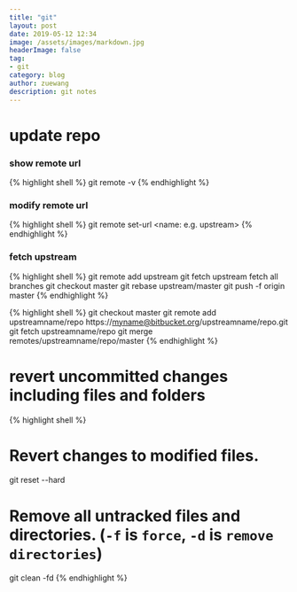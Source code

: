 ```yaml
---
title: "git"
layout: post
date: 2019-05-12 12:34
image: /assets/images/markdown.jpg
headerImage: false
tag:
- git
category: blog
author: zuewang
description: git notes
---
```


# update repo

### show remote url
{% highlight shell %}
git remote -v
{% endhighlight %}

### modify remote url
{% highlight shell %}
git remote set-url <name: e.g. upstream> <url>
{% endhighlight %}

### fetch upstream
{% highlight shell %}
git remote add upstream <git url>
git fetch upstream fetch all branches
git checkout master
git rebase upstream/master
git push -f origin master
{% endhighlight %}

{% highlight shell %}
git checkout master
git remote add upstreamname/repo https://myname@bitbucket.org/upstreamname/repo.git
git fetch upstreamname/repo
git merge remotes/upstreamname/repo/master
{% endhighlight %}

# revert uncommitted changes including files and folders  

{% highlight shell %}
# Revert changes to modified files.
git reset --hard

# Remove all untracked files and directories. (`-f` is `force`, `-d` is `remove directories`)
git clean -fd
{% endhighlight %}